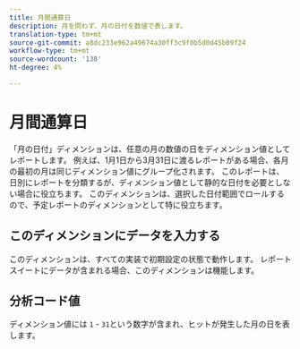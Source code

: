 ```yaml
---
title: 月間通算日
description: 月を問わず、月の日付を数値で表します。
translation-type: tm+mt
source-git-commit: a8dc233e962a49674a30ff3c9f0b5d0d45b09f24
workflow-type: tm+mt
source-wordcount: '138'
ht-degree: 4%

---
```



# 月間通算日

「月の日付」ディメンションは、任意の月の数値の日をディメンション値としてレポートします。 例えば、1月1日から3月31日に渡るレポートがある場合、各月の最初の月は同じディメンション値にグループ化されます。 このレポートは、日別にレポートを分類するが、ディメンション値として静的な日付を必要としない場合に役立ちます。 このディメンションは、選択した日付範囲でロールするので、予定レポートのディメンションとして特に役立ちます。

## このディメンションにデータを入力する

このディメンションは、すべての実装で初期設定の状態で動作します。 レポートスイートにデータが含まれる場合、このディメンションは機能します。

## 分析コード値

ディメンション値には `1` - `31`という数字が含まれ、ヒットが発生した月の日を表します。

